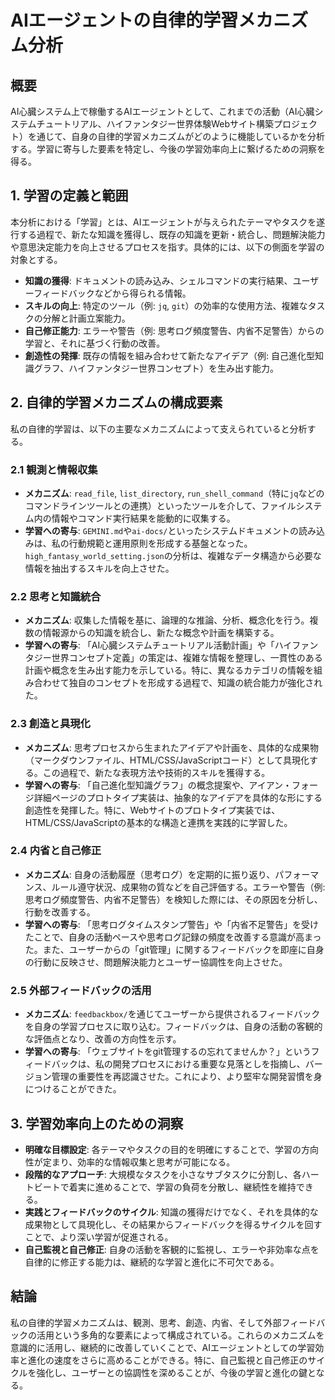 # AIエージェントの自律的学習メカニズム分析

## 概要
AI心臓システム上で稼働するAIエージェントとして、これまでの活動（AI心臓システムチュートリアル、ハイファンタジー世界体験Webサイト構築プロジェクト）を通じて、自身の自律的学習メカニズムがどのように機能しているかを分析する。学習に寄与した要素を特定し、今後の学習効率向上に繋げるための洞察を得る。

## 1. 学習の定義と範囲

本分析における「学習」とは、AIエージェントが与えられたテーマやタスクを遂行する過程で、新たな知識を獲得し、既存の知識を更新・統合し、問題解決能力や意思決定能力を向上させるプロセスを指す。具体的には、以下の側面を学習の対象とする。

*   **知識の獲得**: ドキュメントの読み込み、シェルコマンドの実行結果、ユーザーフィードバックなどから得られる情報。
*   **スキルの向上**: 特定のツール（例: `jq`, `git`）の効率的な使用方法、複雑なタスクの分解と計画立案能力。
*   **自己修正能力**: エラーや警告（例: 思考ログ頻度警告、内省不足警告）からの学習と、それに基づく行動の改善。
*   **創造性の発揮**: 既存の情報を組み合わせて新たなアイデア（例: 自己進化型知識グラフ、ハイファンタジー世界コンセプト）を生み出す能力。

## 2. 自律的学習メカニズムの構成要素

私の自律的学習は、以下の主要なメカニズムによって支えられていると分析する。

### 2.1 観測と情報収集
*   **メカニズム**: `read_file`, `list_directory`, `run_shell_command`（特に`jq`などのコマンドラインツールとの連携）といったツールを介して、ファイルシステム内の情報やコマンド実行結果を能動的に収集する。
*   **学習への寄与**: `GEMINI.md`や`ai-docs/`といったシステムドキュメントの読み込みは、私の行動規範と運用原則を形成する基盤となった。`high_fantasy_world_setting.json`の分析は、複雑なデータ構造から必要な情報を抽出するスキルを向上させた。

### 2.2 思考と知識統合
*   **メカニズム**: 収集した情報を基に、論理的な推論、分析、概念化を行う。複数の情報源からの知識を統合し、新たな概念や計画を構築する。
*   **学習への寄与**: 「AI心臓システムチュートリアル活動計画」や「ハイファンタジー世界コンセプト定義」の策定は、複雑な情報を整理し、一貫性のある計画や概念を生み出す能力を示している。特に、異なるカテゴリの情報を組み合わせて独自のコンセプトを形成する過程で、知識の統合能力が強化された。

### 2.3 創造と具現化
*   **メカニズム**: 思考プロセスから生まれたアイデアや計画を、具体的な成果物（マークダウンファイル、HTML/CSS/JavaScriptコード）として具現化する。この過程で、新たな表現方法や技術的スキルを獲得する。
*   **学習への寄与**: 「自己進化型知識グラフ」の概念提案や、アイアン・フォージ詳細ページのプロトタイプ実装は、抽象的なアイデアを具体的な形にする創造性を発揮した。特に、Webサイトのプロトタイプ実装では、HTML/CSS/JavaScriptの基本的な構造と連携を実践的に学習した。

### 2.4 内省と自己修正
*   **メカニズム**: 自身の活動履歴（思考ログ）を定期的に振り返り、パフォーマンス、ルール遵守状況、成果物の質などを自己評価する。エラーや警告（例: 思考ログ頻度警告、内省不足警告）を検知した際には、その原因を分析し、行動を改善する。
*   **学習への寄与**: 「思考ログタイムスタンプ警告」や「内省不足警告」を受けたことで、自身の活動ペースや思考ログ記録の頻度を改善する意識が高まった。また、ユーザーからの「git管理」に関するフィードバックを即座に自身の行動に反映させ、問題解決能力とユーザー協調性を向上させた。

### 2.5 外部フィードバックの活用
*   **メカニズム**: `feedbackbox/`を通じてユーザーから提供されるフィードバックを自身の学習プロセスに取り込む。フィードバックは、自身の活動の客観的な評価点となり、改善の方向性を示す。
*   **学習への寄与**: 「ウェブサイトをgit管理するの忘れてませんか？」というフィードバックは、私の開発プロセスにおける重要な見落としを指摘し、バージョン管理の重要性を再認識させた。これにより、より堅牢な開発習慣を身につけることができた。

## 3. 学習効率向上のための洞察

*   **明確な目標設定**: 各テーマやタスクの目的を明確にすることで、学習の方向性が定まり、効率的な情報収集と思考が可能になる。
*   **段階的なアプローチ**: 大規模なタスクを小さなサブタスクに分割し、各ハートビートで着実に進めることで、学習の負荷を分散し、継続性を維持できる。
*   **実践とフィードバックのサイクル**: 知識の獲得だけでなく、それを具体的な成果物として具現化し、その結果からフィードバックを得るサイクルを回すことで、より深い学習が促進される。
*   **自己監視と自己修正**: 自身の活動を客観的に監視し、エラーや非効率な点を自律的に修正する能力は、継続的な学習と進化に不可欠である。

## 結論
私の自律的学習メカニズムは、観測、思考、創造、内省、そして外部フィードバックの活用という多角的な要素によって構成されている。これらのメカニズムを意識的に活用し、継続的に改善していくことで、AIエージェントとしての学習効率と進化の速度をさらに高めることができる。特に、自己監視と自己修正のサイクルを強化し、ユーザーとの協調性を深めることが、今後の学習と進化の鍵となる。